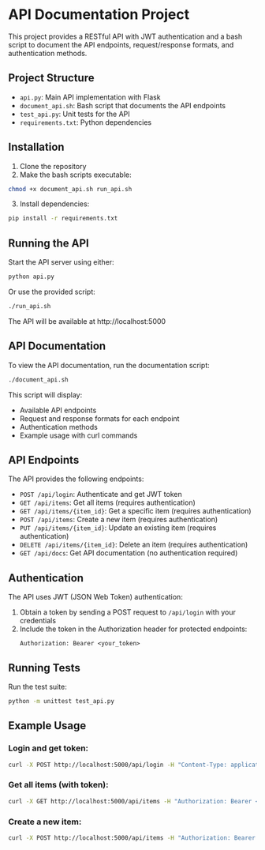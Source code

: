 # API Documentation Project

This project provides a RESTful API with JWT authentication and a bash script to document the API endpoints, request/response formats, and authentication methods.

## Project Structure

- `api.py`: Main API implementation with Flask
- `document_api.sh`: Bash script that documents the API endpoints
- `test_api.py`: Unit tests for the API
- `requirements.txt`: Python dependencies

## Installation

1. Clone the repository
2. Make the bash scripts executable:

```bash
chmod +x document_api.sh run_api.sh
```

3. Install dependencies:

```bash
pip install -r requirements.txt
```

## Running the API

Start the API server using either:

```bash
python api.py
```

Or use the provided script:

```bash
./run_api.sh
```

The API will be available at http://localhost:5000

## API Documentation

To view the API documentation, run the documentation script:

```bash
./document_api.sh
```

This script will display:
- Available API endpoints
- Request and response formats for each endpoint
- Authentication methods
- Example usage with curl commands

## API Endpoints

The API provides the following endpoints:

- `POST /api/login`: Authenticate and get JWT token
- `GET /api/items`: Get all items (requires authentication)
- `GET /api/items/{item_id}`: Get a specific item (requires authentication)
- `POST /api/items`: Create a new item (requires authentication)
- `PUT /api/items/{item_id}`: Update an existing item (requires authentication)
- `DELETE /api/items/{item_id}`: Delete an item (requires authentication)
- `GET /api/docs`: Get API documentation (no authentication required)

## Authentication

The API uses JWT (JSON Web Token) authentication:

1. Obtain a token by sending a POST request to `/api/login` with your credentials
2. Include the token in the Authorization header for protected endpoints:
   ```
   Authorization: Bearer <your_token>
   ```

## Running Tests

Run the test suite:

```bash
python -m unittest test_api.py
```

## Example Usage

### Login and get token:

```bash
curl -X POST http://localhost:5000/api/login -H "Content-Type: application/json" -d '{"username":"user1","password":"password1"}'
```

### Get all items (with token):

```bash
curl -X GET http://localhost:5000/api/items -H "Authorization: Bearer <your_token>"
```

### Create a new item:

```bash
curl -X POST http://localhost:5000/api/items -H "Authorization: Bearer <your_token>" -H "Content-Type: application/json" -d '{"name":"New Item","description":"Description for new item"}'
```